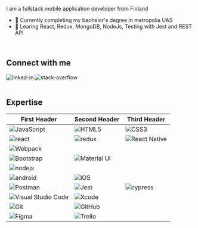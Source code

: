 I am a fullstack mobile application developer from Finland
- 🔭 Currently completing my bachelor's degree in metropolia UAS
- 🌱 Learing React, Redux, MongoDB, NodeJs, Testing with Jest and REST API
<br>

## Connect with me

[<img align="left" alt="linked-in" src="https://img.shields.io/badge/linkedin-%230077B5.svg?&style=for-the-badge&logo=linkedin&logoColor=white" />](https://www.linkedin.com/in/kurosh-husseini-7b3877195/)
[<img align="left" alt="stack-overflow" src="https://img.shields.io/badge/stack%20overflow-FE7A16?logo=stack-overflow&logoColor=white&style=for-the-badge" />](https://stackoverflow.com/users/13167654/kurosh-husseini)
<br>
<br>
## Expertise

| First Header  | Second Header | Third Header |
| ------------- | ------------- | ------------- |
| <img alt="JavaScript" src="https://img.shields.io/badge/javascript-%23323330.svg?style=for-the-badge&logo=javascript&logoColor=%23F7DF1E"/> | <img alt="HTML5" src="https://img.shields.io/badge/html5-%23E34F26.svg?style=for-the-badge&logo=html5&logoColor=white"/> | <img alt="CSS3" src="https://img.shields.io/badge/css3-%231572B6.svg?style=for-the-badge&logo=css3&logoColor=white"/> |
  <img align="left" alt="react" src="https://img.shields.io/badge/react%20-%2320232a.svg?&style=for-the-badge&logo=react&logoColor=%2361DAFB" />  | <img align="left" alt="redux" src="https://img.shields.io/badge/redux-%23316192.svg?&style=for-the-badge&logo=redux&logoColor=white" />  | <img alt="React Native" src="https://img.shields.io/badge/react_native-%2320232a.svg?style=for-the-badge&logo=react&logoColor=%2361DAFB"/> |
| <img alt="Webpack" src="https://img.shields.io/badge/webpack-%238DD6F9.svg?style=for-the-badge&logo=webpack&logoColor=black" /> |
| <img alt="Bootstrap" src="https://img.shields.io/badge/bootstrap-%23563D7C.svg?style=for-the-badge&logo=bootstrap&logoColor=white"/> | <img alt="Material UI" src="https://img.shields.io/badge/materialui-%230081CB.svg?style=for-the-badge&logo=material-ui&logoColor=white"/> |
| <img align="left" alt="nodejs" src="https://img.shields.io/badge/node.js%20-%2343853D.svg?&style=for-the-badge&logo=node.js&logoColor=white" /> |
| <img align="left" alt="android" src="https://img.shields.io/badge/Android-3DDC84?logo=android&logoColor=white&style=for-the-badge" /> | <img alt="IOS" src="https://img.shields.io/badge/iOS-000000?style=for-the-badge&logo=ios&logoColor=white"> |
| <img alt="Postman" src="https://img.shields.io/badge/Postman-FF6C37?style=for-the-badge&logo=postman&logoColor=red" /> | <img alt="Jest" src="https://img.shields.io/badge/-jest-%23C21325?style=for-the-badge&logo=jest&logoColor=white"/> | <img src="https://img.shields.io/badge/-cypress-%23E5E5E5?style=for-the-badge&logo=cypress&logoColor=058a5e" alt="cypress"> |
| <img alt="Visual Studio Code" src="https://img.shields.io/badge/VisualStudioCode-0078d7.svg?style=for-the-badge&logo=visual-studio-code&logoColor=white"/> | <img alt="Xcode" src="https://img.shields.io/badge/Xcode-007ACC?style=for-the-badge&logo=Xcode&logoColor=white"/> | 
| <img alt="Git" src="https://img.shields.io/badge/git-%23F05033.svg?style=for-the-badge&logo=git&logoColor=white"/> | <img alt="GitHub" src="https://img.shields.io/badge/github-%23121011.svg?style=for-the-badge&logo=github&logoColor=white"/> |
| <img alt="Figma" src="https://img.shields.io/badge/figma-%23F24E1E.svg?style=for-the-badge&logo=figma&logoColor=white"/> | <img alt="Trello" src="https://img.shields.io/badge/Trello-%23026AA7.svg?style=for-the-badge&logo=Trello&logoColor=white"/>
<br>
<br>

